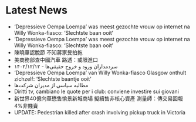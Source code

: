 # Latest News
-  ‘Depressieve Oempa Loempa’ was meest gezochte vrouw op internet na Willy Wonka-fiasco: ‘Slechtste baan ooit’
-  ‘Depressieve Oempa Loempa’ was meest gezochte vrouw op internet na Willy Wonka-fiasco: ‘Slechtste baan ooit’
-  陳曉華認脫節 不知蔣家旻拍拖
-  美商務部查中國汽車 路透：或限進口
-  سردمداران ورود و خروج حقیقی‌ها - ۱۴۰۲/۱۲/۱۲
-  ‘Depressieve Oempa Loempa’ van Willy Wonka-fiasco Glasgow onthult zichzelf: ‘Slechtste baantje ooit’
-  مطالبه سیاسی از مدیران شرکت‌ها
-  Diritti tv, cambiano le quote per i club: conviene investire sui giovani
-  新世界40億向華懋售愉景新城商場 擬續售非核心資產 測量師：傳交易回報4%非賤賣
-  UPDATE: Pedestrian killed after crash involving pickup truck in Victoria
